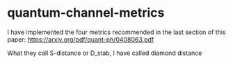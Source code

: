 # quantum-channel-metrics

I have implemented the four metrics recommended in the last section of this paper: https://arxiv.org/pdf/quant-ph/0408063.pdf

What they call S-distance or D_stab, I have called diamond distance
